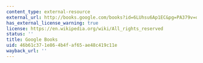 ```yaml
---
content_type: external-resource
external_url: http://books.google.com/books?id=6LUhsu6Ap1EC&pg=PA379v=onepage
has_external_license_warning: true
license: https://en.wikipedia.org/wiki/All_rights_reserved
status: ''
title: Google Books
uid: 46b61c37-1e86-4b4f-af65-ae48c419c11e
wayback_url: ''
---
```

